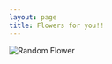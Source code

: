 ```yaml
---
layout: page
title: Flowers for you!!
---
```


<div id="image-container">
    <img id="random-image" alt="Random Flower" />
</div>

<script>
// Array of image file paths in the /img/flowers directory, accounting for the base URL
const images = [
    {% for image in site.static_files %}
      {% if image.path contains '/img/flowers/' %}
        "{{ site.baseurl }}{{ image.path }}",
      {% endif %}
    {% endfor %}
];

// Function to select a random image and display it
function loadRandomImage() {
    const randomIndex = Math.floor(Math.random() * images.length);
    const randomImage = images[randomIndex];
    document.getElementById('random-image').src = randomImage;
}

// Load a random image immediately when the page loads
window.onload = loadRandomImage;
</script>